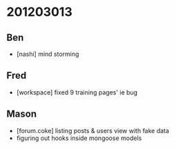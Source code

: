 # 201203013

## Ben
- [nashi] mind storming



## Fred
- [workspace] fixed 9 training pages' ie bug



## Mason
- [forum.coke] listing posts & users view with fake data
- figuring out hooks inside mongoose models